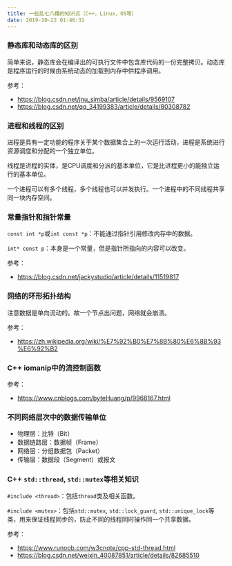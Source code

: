 ```yaml
---
title: 一些乱七八糟的知识点（C++，Linux，OS等）
date: 2019-10-22 01:46:31
---
```


### 静态库和动态库的区别

简单来说，静态库会在编译出的可执行文件中包含库代码的一份完整拷贝。动态库是程序运行的时候由系统动态的加载到内存中供程序调用。

参考：

- https://blog.csdn.net/jnu_simba/article/details/9569107
- https://blog.csdn.net/qq_34199383/article/details/80308782

### 进程和线程的区别

进程是具有一定功能的程序关于某个数据集合上的一次运行活动，进程是系统进行资源调度和分配的一个独立单位。

线程是进程的实体，是CPU调度和分派的基本单位，它是比进程更小的能独立运行的基本单位。

一个进程可以有多个线程，多个线程也可以并发执行。一个进程中的不同线程共享同一块内存空间。

### 常量指针和指针常量

`const int *p`或`int const *p`：不能通过指针引用修改内存中的数据。

`int* const p`：本身是一个常量，但是指针所指向的内容可以改变。

参考：
- https://blog.csdn.net/jackystudio/article/details/11519817

### 网络的环形拓扑结构

注意数据是单向流动的。故一个节点出问题，网络就会崩溃。

参考：

- https://zh.wikipedia.org/wiki/%E7%92%B0%E7%8B%80%E6%8B%93%E6%92%B2

### C++ iomanip中的流控制函数

参考：

- https://www.cnblogs.com/byteHuang/p/9968167.html

### 不同网络层次中的数据传输单位

- 物理层：比特（Bit）
- 数据链路层：数据帧（Frame）
- 网络层：分组数据包（Packet）
- 传输层：数据段（Segment）或报文

### C++ `std::thread`, `std::mutex`等相关知识

`#include <thread>`：包括`thread`类及相关函数。

`#include <mutex>`：包括`std::mutex`, `std::lock_guard`, `std::unique_lock`等类，用来保证线程同步的，防止不同的线程同时操作同一个共享数据。

参考：
- https://www.runoob.com/w3cnote/cpp-std-thread.html
- https://blog.csdn.net/weixin_40087851/article/details/82685510

